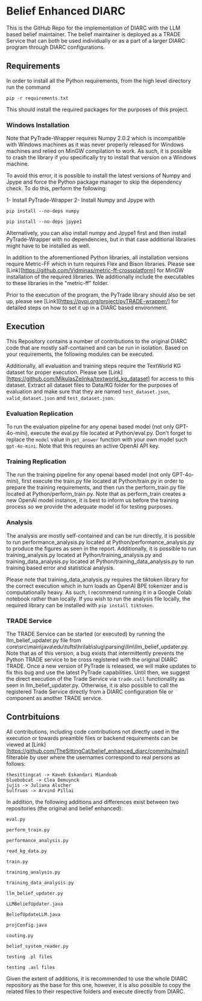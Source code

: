 # Belief Enhanced DIARC

This is the GitHub Repo for the implementation of DIARC with the LLM based belief maintainer. The belief maintainer is deployed as a TRADE Service that can both be used individually or as a part of a larger DIARC program through DIARC configurations. 

## Requirements

In order to install all the Python requirements, from the high level directory run the command

```
pip -r requirements.txt
```

This should install the required packages for the purposes of this project. 

### Windows Installation

Note that PyTrade-Wrapper requires Numpy 2.0.2 which is incompatible with Windows machines as it was never properly released for Windows machines and relied on MinGW compilation to work. As such, it is possible to crash the library if you specifically try to install that version on a Windows machine. 

To avoid this error, it is possible to install the latest versions of Numpy and Jpype and force the Python package manager to skip the dependency check. To do this, perform the following: 

1- Install PyTrade-Wrapper
2- Install Numpy and Jpype with

```
pip install --no-deps numpy

pip install --no-deps jpype1
```

Alternatively, you can also install numpy and Jpype1 first and then install PyTrade-Wrapper with no dependencies, but in that case additional libraries might have to be installed as well. 

In addition to the aforementioned Python libraries, all installation versions require Metric-FF which in turn requires Flex and Bison libraries. Please see [Link][https://github.com/Vidminas/metric-ff-crossplatform] for MinGW installation of the required libraries. We additionally include the executables to these libraries in the "metric-ff" folder. 

Prior to the execution of the program, the PyTrade library should also be set up, please see [Link][https://pypi.org/project/pyTRADE-wrapper/] for detailed steps on how to set it up in a DIARC based environment. 

## Execution

This Repository contains a number of contributions to the original DIARC code that are mostly salf-contained and can be run in isolation. Based on your requirements, the following modules can be executed. 

Additionally, all evaluation and training steps require the TextWorld KG dataset for proper execution. Please see [Link][https://github.com/MikulasZelinka/textworld_kg_dataset] for access to this dataset. Extract all dataset files to Data/KG folder for the purposes of evaluation and make sure that they are named `test_dataset.json`, `valid_dataset.json` and `test_dataset.json`.

### Evaluation Replication 

To run the evaluation pipeline for any openai based model (not only GPT-4o-mini), execute the eval.py file located at Python/eval.py. Don't forget to replace the `model` value in `get_answer` function with your own model such `gpt-4o-mini`. Note that this requires an active OpenAI API key. 
 

### Training Replication

The run the training pipeline for any openai based model (not only GPT-4o-mini), first execute the train.py file located at Python/train.py in order to prepare the training requirements, and then run the perform_train.py file located at Python/perform_train.py. Note that as perform_train creates a new OpenAI model instance, it is best to inform us before the training process so we provide the adequate model id for testing purposes. 

### Analysis

The analysis are mostly self-contained and can be run directly, it is possible to run performance_analysis.py located at Python/performance_analysis.py to produce the figures as seen in the report. Additionally, it is possible to run training_analysis.py located at Python/training_analysis.py and training_data_analysis.py located at Python/training_data_analysis.py to run training based error and statistical analysis. 

Please note that training_data_analysis.py requires the tiktoken library for the correct execution which in turn loads an OpenAI BPE tokenizer and is computationally heavy. As such, I recommend running it in a Google Colab notebook rather than locally. If you wish to run the analysis file locally, the required library can be installed with `pip install tiktoken`. 

### TRADE Service

The TRADE Service can be started (or executed) by running the llm_belief_updater.py file from core\src\main\java\edu\tufts\hrilab\slug\parsing\llm\llm_belief_updater.py. Note that as of this version, a bug exists that intermittently prevents the Python TRADE service to be cross registered with the original DIARC TRADE. Once a new version of PyTrade is released, we will make updates to fix this bug and use the latest PyTrade capabilities. Until then, we suggest the direct execution of the Trade Service via `trade.call` functionality as seen in llm_belief_updater.py. Otherwise, it is also possible to call the registered Trade Service directly from a DIARC configuration file or component as another TRADE service. 

## Contrbituions

All contributions, including code contributions not directly used in the execution or towards preamble files or backend requirements can be viewed at [Link][https://github.com/TheSittingCat/belief_enhanced_diarc/commits/main/] filterable by user where the usernames correspond to real persons as follows: 

```
thesittingcat -> Kaveh Eskandari Miandoab
bluebobcat -> Clea Demuynck
jujis -> Juliana Alscher
Sulfruos -> Arvind Pillai
```

In addition, the following additions and differences exist between two repositories (the original and belief enhanced):

```
eval.py

perform_train.py

performance_analysis.py

read_kg_data.py

train.py

training_analysis.py

training_data_analysis.py

llm_belief_updater.py

LLMBeliefUpdater.java

BeliefUpdateLLM.java

projConfig.java

couting.py

belief_system_reader.py

testing .pl files

testing .asl files
```

Given the extent of additions, it is recommended to use the whole DIARC repository as the base for this one, however, it is also possible to copy the related files to their respective folders and execute directly from DIARC. 